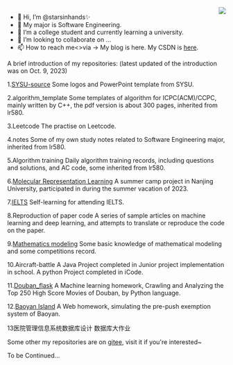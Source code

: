 <img align="right" src="https://github-readme-stats.vercel.app/api?username=starsinhands&show_icons=true&icon_color=CE1D2D&text_color=718096&bg_color=ffffff&hide_title=true" />

- 👋 Hi, I’m @starsinhands✨
- 👀 My major is Software Engineering.
- 🌱 I’m a college student and currently learning a university.
- 💞️ I’m looking to collaborate on ...
- 📫 How to reach me<>via ->  My blog is here. My CSDN is [here](https://blog.csdn.net/m0_68294392?type=blog).

A brief introduction of my repositories: (latest updated of the introduction was on Oct. 9, 2023)

1.[SYSU-source](https://github.com/starsinhands/SYSU-source)
Some logos and PowerPoint template from SYSU.

2.algorithm_template
Some templates of algorithm for ICPC(ACM)/CCPC, mainly written by C++, the pdf version is about 300 pages, inherited from lr580.

3.Leetcode
The practise on Leetcode.

4.notes
Some of my own study notes related to Software Engineering major, inherited from lr580.

5.Algorithm training
Daily algorithm training records, including questions and solutions, and AC code, some inherited from lr580.

6.[Molecular Representation Learning](https://github.com/starsinhands/Molecular-Representation-Learning)
A summer camp project in Nanjing University, participated in during the summer vacation of 2023.

7.[IELTS](https://github.com/starsinhands/IELTS)
Self-learning for attending IELTS.

8.Reproduction of paper code
A series of sample articles on machine learning and deep learning, and attempts to translate or reproduce the code on the paper.

9.[Mathematics modeling](https://github.com/starsinhands/Mathematics-modeling)
Some basic knowledge of mathematical modeling and some competitions record.

10.Aircraft-battle
A Java Project completed in Junior project implementation in school.
A python Project completed in iCode.

11.[Douban_flask](https://github.com/starsinhands/Douban_flask)
A Machine learning homework, Crawling and Analyzing the Top 250 High Score Movies of Douban, by Python language.

12.[Baoyan Island](https://github.com/starsinhands/Baoyan-Island)
A Web homework, simulating the pre-push exemption system of Baoyan.

13医院管理信息系统数据库设计 数据库大作业

Some other my repositories are on [gitee](https://gitee.com/stars-in-hands), visit it if you're interested~

To be Continued...
